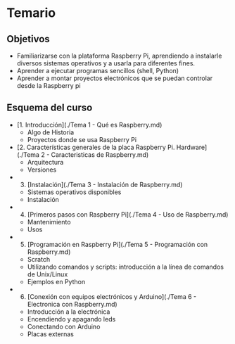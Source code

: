 # Temario


## Objetivos

* Familiarizarse con la plataforma Raspberry Pi, aprendiendo a instalarle diversos sistemas operativos y a usarla para diferentes fines.
* Aprender a ejecutar programas sencillos (shell, Python)
* Aprender a montar proyectos electrónicos que se puedan controlar desde la Raspberry pi

## Esquema del curso

* [1. Introducción](./Tema 1 - Qué es Raspberry.md)
  * Algo de Historia
  * Proyectos donde se usa Raspberry Pi
* [2. Características generales de la placa Raspberry Pi. Hardware](./Tema 2 - Caracteristicas de Raspberry.md)
  * Arquitectura
  * Versiones
* 3. [Instalación](./Tema 3 - Instalación de Raspberry.md)
  * Sistemas operativos disponibles
  * Instalación
* 4. [Primeros pasos con Raspberry Pi](./Tema 4 - Uso de Raspberry.md)
  * Mantenimiento
  * Usos
* 5. [Programación en Raspberry Pi](./Tema 5 - Programación con Raspberry.md)
  * Scratch
  * Utilizando comandos y scripts: introducción a la línea de comandos de Unix/Linux
  * Ejemplos en Python
* 6. [Conexión con equipos electrónicos y Arduino](./Tema 6 - Electronica con Raspberry.md)
  * Introducción a la electrónica
  * Encendiendo y apagando leds
  * Conectando con Arduino
  * Placas externas

